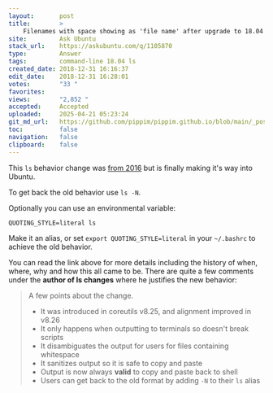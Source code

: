 ```yaml
---
layout:       post
title:        >
    Filenames with space showing as 'file name' after upgrade to 18.04
site:         Ask Ubuntu
stack_url:    https://askubuntu.com/q/1105870
type:         Answer
tags:         command-line 18.04 ls
created_date: 2018-12-31 16:16:37
edit_date:    2018-12-31 16:28:01
votes:        "33 "
favorites:    
views:        "2,852 "
accepted:     Accepted
uploaded:     2025-04-21 05:23:24
git_md_url:   https://github.com/pippim/pippim.github.io/blob/main/_posts/2018/2018-12-31-Filenames-with-space-showing-as-_file-name_-after-upgrade-to-18.04.md
toc:          false
navigation:   false
clipboard:    false
---
```


This `ls` behavior change was [from 2016][1] but is finally making it's way into Ubuntu.

To get back the old behavior use `ls -N`.

Optionally you can use an environmental variable:

``` 
QUOTING_STYLE=literal ls
```

Make it an alias, or set `export QUOTING_STYLE=literal` in your `~/.bashrc` to achieve the old behavior.

You can read the link above for more details including the history of when, where, why and how this all came to be. There are quite a few comments under the **author of ls changes** where he justifies the new behavior:


> A few points about the change.  
>   
> -    It was introduced in coreutils v8.25, and alignment improved in v8.26  
> -    It only happens when outputting to terminals so doesn't break scripts  
> -    It disambiguates the output for users for files containing whitespace  
> -    It sanitizes output so it is safe to copy and paste  
> -    Output is now always **valid** to copy and paste back to shell  
> -    Users can get back to the old format by adding `-N` to their `ls` alias  



  [1]: https://unix.stackexchange.com/questions/258679/why-is-ls-suddenly-wrapping-items-with-spaces-in-single-quotes
